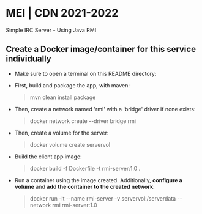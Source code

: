 # MEI | CDN 2021-2022
Simple IRC Server - Using Java RMI

## Create a Docker image/container for this service individually

- Make sure to open a terminal on this README directory:

- First, build and package the app, with maven:
    > mvn clean install package

- Then, create a network named 'rmi' with a 'bridge' driver if none exists:
    > docker network create --driver bridge rmi

- Then, create a volume for the server:
    > docker volume create servervol

- Build the client app image:
    > docker build -f Dockerfile -t rmi-server:1.0 .

- Run a container using the image created. Additionally, **configure a volume** and **add the container to the created network**:
    > docker run -it --name rmi-server -v servervol:/serverdata --network rmi rmi-server:1.0